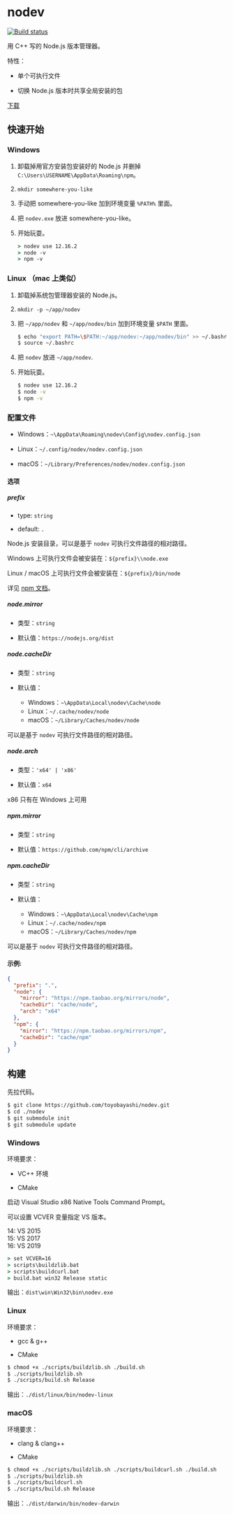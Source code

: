 # nodev

[![Build status](https://api.travis-ci.com/toyobayashi/nodev.svg?branch=master&status=passed)](https://www.travis-ci.com/github/toyobayashi/nodev/)

用 C++ 写的 Node.js 版本管理器。

特性：

* 单个可执行文件

* 切换 Node.js 版本时共享全局安装的包

[下载](https://github.com/toyobayashi/nodev/releases)

## 快速开始

### Windows

1. 卸载掉用官方安装包安装好的 Node.js 并删掉 `C:\Users\USERNAME\AppData\Roaming\npm`。

2. `mkdir somewhere-you-like`

3. 手动把 somewhere-you-like 加到环境变量 `%PATH%` 里面。

4. 把 `nodev.exe` 放进 somewhere-you-like。

5. 开始玩耍。

    ``` bat
    > nodev use 12.16.2
    > node -v
    > npm -v
    ```

### Linux （mac 上类似）

1. 卸载掉系统包管理器安装的 Node.js。

2. `mkdir -p ~/app/nodev`

3. 把 `~/app/nodev` 和 `~/app/nodev/bin` 加到环境变量 `$PATH` 里面。

    ``` bash
    $ echo "export PATH=\$PATH:~/app/nodev:~/app/nodev/bin" >> ~/.bashrc
    $ source ~/.bashrc
    ```

4. 把 `nodev` 放进 `~/app/nodev`.

5. 开始玩耍。

    ``` bash
    $ nodev use 12.16.2
    $ node -v
    $ npm -v
    ```

### 配置文件

* Windows：`~\AppData\Roaming\nodev\Config\nodev.config.json`

* Linux：`~/.config/nodev/nodev.config.json`

* macOS：`~/Library/Preferences/nodev/nodev.config.json`

#### 选项

##### prefix

* type: `string`

* default: `.`

Node.js 安装目录，可以是基于 `nodev` 可执行文件路径的相对路径。

Windows 上可执行文件会被安装在：`${prefix}\\node.exe`

Linux / macOS 上可执行文件会被安装在：`${prefix}/bin/node`

详见 [npm 文档](https://docs.npmjs.com/files/folders#prefix-configuration)。

##### node.mirror

* 类型：`string`

* 默认值：`https://nodejs.org/dist`

##### node.cacheDir

* 类型：`string`

* 默认值：
    * Windows：`~\AppData\Local\nodev\Cache\node`
    * Linux：`~/.cache/nodev/node`
    * macOS：`~/Library/Caches/nodev/node`

可以是基于 `nodev` 可执行文件路径的相对路径。

##### node.arch

* 类型：`'x64' | 'x86'`

* 默认值：`x64`

x86 只有在 Windows 上可用

##### npm.mirror

* 类型：`string`

* 默认值：`https://github.com/npm/cli/archive`

##### npm.cacheDir

* 类型：`string`

* 默认值：
    * Windows：`~\AppData\Local\nodev\Cache\npm`
    * Linux：`~/.cache/nodev/npm`
    * macOS：`~/Library/Caches/nodev/npm`

可以是基于 `nodev` 可执行文件路径的相对路径。

#### 示例:

``` json
{
  "prefix": ".",
  "node": {
    "mirror": "https://npm.taobao.org/mirrors/node",
    "cacheDir": "cache/node",
    "arch": "x64"
  },
  "npm": {
    "mirror": "https://npm.taobao.org/mirrors/npm",
    "cacheDir": "cache/npm"
  }
}
```

## 构建

先拉代码。

``` bash
$ git clone https://github.com/toyobayashi/nodev.git
$ cd ./nodev
$ git submodule init
$ git submodule update
```

### Windows

环境要求：

* VC++ 环境

* CMake

启动 Visual Studio x86 Native Tools Command Prompt。

可以设置 VCVER 变量指定 VS 版本。

14: VS 2015  
15: VS 2017  
16: VS 2019

``` bat
> set VCVER=16
> scripts\buildzlib.bat
> scripts\buildcurl.bat
> build.bat win32 Release static
```

输出：`dist\win\Win32\bin\nodev.exe`

### Linux

环境要求：

* gcc & g++

* CMake

``` bash
$ chmod +x ./scripts/buildzlib.sh ./build.sh
$ ./scripts/buildzlib.sh
$ ./scripts/build.sh Release
```

输出：`./dist/linux/bin/nodev-linux`

### macOS

环境要求：

* clang & clang++

* CMake

``` bash
$ chmod +x ./scripts/buildzlib.sh ./scripts/buildcurl.sh ./build.sh
$ ./scripts/buildzlib.sh
$ ./scripts/buildcurl.sh
$ ./scripts/build.sh Release
```

输出：`./dist/darwin/bin/nodev-darwin`
